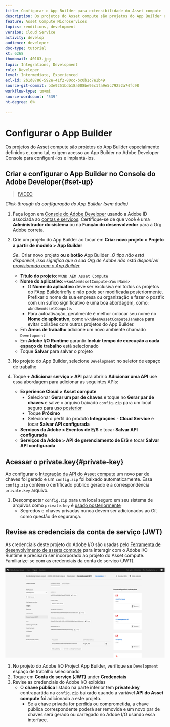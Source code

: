 ```yaml
---
title: Configurar o App Builder para extensibilidade do Asset compute
description: Os projetos do Asset compute são projetos do App Builder especialmente definidos e, como tal, exigem acesso ao App Builder no Adobe Developer Console para configurá-los e implantá-los.
feature: Asset Compute Microservices
topics: renditions, development
version: Cloud Service
activity: develop
audience: developer
doc-type: tutorial
kt: 6268
thumbnail: 40183.jpg
topic: Integrations, Development
role: Developer
level: Intermediate, Experienced
exl-id: 2b1d8786-592e-41f2-80cc-bc0b1c7e1b49
source-git-commit: b3e9251bdb18a008be95c1fa9e5c79252a74fc98
workflow-type: tm+mt
source-wordcount: '539'
ht-degree: 0%

---
```


# Configurar o App Builder

Os projetos do Asset compute são projetos do App Builder especialmente definidos e, como tal, exigem acesso ao App Builder no Adobe Developer Console para configurá-los e implantá-los.

## Criar e configurar o App Builder no Console do Adobe Developer{#set-up}

>[!VIDEO](https://video.tv.adobe.com/v/40183?quality=12&learn=on)

_Click-through da configuração do App Builder (sem áudio)_

1. Faça logon em [Console do Adobe Developer](https://console.adobe.io) usando a Adobe ID associada ao [contas e serviços](./accounts-and-services.md). Certifique-se de que você é uma __Administrador do sistema__ ou na __Função do desenvolvedor__ para a Org Adobe correta.
1. Crie um projeto do App Builder ao tocar em __Criar novo projeto > Projeto a partir de modelo > App Builder__

   _Se__ Criar novo projeto __ou o botão__ App Builder __O tipo não está disponível, isso significa que a sua Org de Adobe não está disponível [provisionado com o App Builder](#request-adobe-project-app-builder)._

   + __Título do projeto__: `WKND AEM Asset Compute`
   + __Nome do aplicativo__: `wkndAemAssetCompute<YourName>`
      + O __Nome do aplicativo__ deve ser exclusiva em todos os projetos do FApp Builderirefly e não pode ser modificada posteriormente. Prefixar o nome da sua empresa ou organização e fazer o postfix com um sufixo significativo é uma boa abordagem, como: `wkndAemAssetCompute`.
      + Para autoativação, geralmente é melhor colocar seu nome no __Nome do aplicativo__, como `wkndAemAssetComputeJaneDoe` para evitar colisões com outros projetos do App Builder.
   + Em __Áreas de trabalho__ adicione um novo ambiente chamado `Development`
   + Em __Adobe I/O Runtime__ garantir __Incluir tempo de execução a cada espaço de trabalho__ está selecionado
   + Toque __Salvar__ para salvar o projeto
1. No projeto do App Builder, selecione `Development` no seletor de espaço de trabalho
1. Toque __+ Adicionar serviço > API__ para abrir o __Adicionar uma API__ use essa abordagem para adicionar as seguintes APIs:

   + __Experience Cloud > Asset compute__
      + Selecionar __Gerar um par de chaves__ e toque no __Gerar par de chaves__ e salve o arquivo baixado `config.zip` para um local seguro para [uso posterior](#private-key)
      + Toque __Próximo__
      + Selecione o perfil do produto __Integrações - Cloud Service__ e tocar __Salvar API configurada__
   + __Serviços da Adobe > Eventos de E/S__ e tocar __Salvar API configurada__
   + __Serviços da Adobe > API de gerenciamento de E/S__ e tocar __Salvar API configurada__

## Acessar o private.key{#private-key}

Ao configurar o [Integração da API do Asset compute](#set-up) um novo par de chaves foi gerado e um `config.zip` foi baixado automaticamente. Essa `config.zip` contém o certificado público gerado e a correspondência `private.key` arquivo.

1. Descompactar `config.zip` para um local seguro em seu sistema de arquivos como `private.key` é [usado posteriormente](../develop/environment-variables.md)
   + Segredos e chaves privadas nunca devem ser adicionados ao Git como questão de segurança.

## Revise as credenciais da conta de serviço (JWT)

As credenciais deste projeto do Adobe I/O são usadas pelo [Ferramenta de desenvolvimento de assets compute](../develop/development-tool.md) para interagir com o Adobe I/O Runtime e precisará ser incorporado ao projeto do Asset compute. Familiarize-se com as credenciais da conta de serviço (JWT).

![Credenciais da conta de serviço do Adobe Developer](./assets/app-builder/service-account.png)

1. No projeto do Adobe I/O Project App Builder, verifique se `Development` espaço de trabalho selecionado
1. Toque em __Conta de serviço (JWT)__ under __Credenciais__
1. Revise as credenciais do Adobe I/O exibidas
   + O __chave pública__ listado na parte inferior tem __private.key__ contrapartida na `config.zip` baixado quando a variável __API do Asset compute__ foi adicionado a este projeto.
      + Se a chave privada for perdida ou comprometida, a chave pública correspondente poderá ser removida e um novo par de chaves será gerado ou carregado no Adobe I/O usando essa interface.
